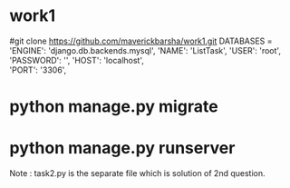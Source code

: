 # work1 
#git clone https://github.com/maverickbarsha/work1.git
DATABASES = 
        'ENGINE': 'django.db.backends.mysql',
        'NAME': 'ListTask',
        'USER': 'root',
        'PASSWORD': '',
        'HOST': 'localhost',  
        'PORT': '3306',
  

# python manage.py migrate
# python manage.py runserver

Note : task2.py is the separate file which is solution of 2nd question.
